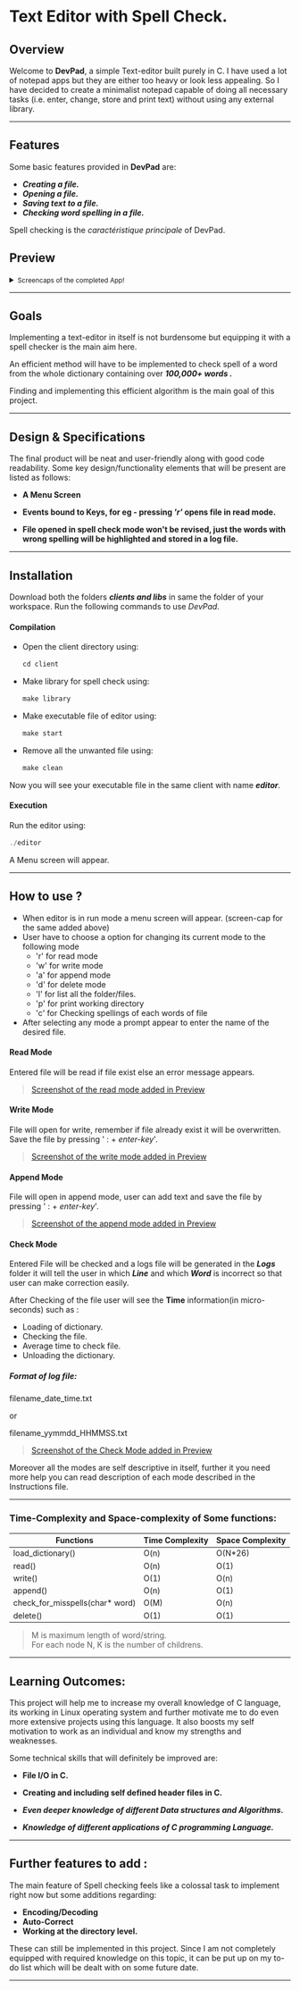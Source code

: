 
# Text Editor with Spell Check.

## Overview

Welcome to **DevPad**, a simple Text-editor built purely in C. I have used a lot of notepad apps but they are either too heavy or look less appealing. So I have decided to create a minimalist notepad capable of doing all necessary tasks (i.e. enter, change, store and print text) without using any external library.

---------------------------------------

## Features

Some basic features provided in **DevPad** are:

* ***Creating a file.***
* ***Opening a file.***
* ***Saving text to a file.***
* ***Checking word spelling in a file.***

Spell checking is the *caractéristique principale* of DevPad.

## Preview

<details>

<summary><small>Screencaps of the completed App!</small></summary>


* Menu
<img src="https://github.com/Himanshu-Agg12/TextEditor-in-C-/blob/main/ScreenShots/Menu.png"/>
	
<hr/>
	
* Write Mode
<img src="https://github.com/Himanshu-Agg12/TextEditor-in-C-/blob/main/ScreenShots/write-mode.png"/>

<hr/>
	
* Read Mode
<img src="https://github.com/Himanshu-Agg12/TextEditor-in-C-/blob/main/ScreenShots/read-mode.png"/>
	
<hr/>
	
* Append Mode
<img src="https://github.com/Himanshu-Agg12/TextEditor-in-C-/blob/main/ScreenShots/append-mode.png"/>
	
<hr/>
	
* Check Mode
<img src="https://github.com/Himanshu-Agg12/TextEditor-in-C-/blob/main/ScreenShots/check-mode.png"/>
	
<hr/>
	
* Delete Mode
<img src="https://github.com/Himanshu-Agg12/TextEditor-in-C-/blob/main/ScreenShots/delete-mode.png"/>
	
<hr/>
	
* List Mode
<img src="https://github.com/Himanshu-Agg12/TextEditor-in-C-/blob/main/ScreenShots/list-mode.png"/>
	
<hr/>
	
* PWD - Mode
<img src="https://github.com/Himanshu-Agg12/TextEditor-in-C-/blob/main/ScreenShots/pwd-mode.png"/>
	
<hr/>
	
* Logs - Demo
<img src="https://github.com/Himanshu-Agg12/TextEditor-in-C-/blob/main/ScreenShots/log-file.png"/>
	
<hr/>
	

</details>

---------------------------------------

## Goals

Implementing a text-editor in itself is not burdensome but equipping it with a spell checker is the main aim here.

An efficient method will have to be implemented to check spell of a word from the whole dictionary containing over ***100,000+ words .***

Finding and implementing this efficient algorithm is the main goal of this project.

---------------------------------------
  

## Design & Specifications

The final product will be neat and user-friendly along with good code readability. Some key design/functionality elements that will be present are listed as follows:

* **A Menu Screen**

* **Events bound to Keys, for eg - pressing *'r'* opens file in read mode.**

* **File opened in spell check mode won't be revised, just the words with wrong spelling will be highlighted and stored in a log file.**

---------------------------------------
## Installation

Download both the folders ***clients and libs*** in same the folder of your workspace.
Run the following commands to use *DevPad.*

#### Compilation

* Open the client directory using: 
    ```C
   cd client
   ```
* Make library for spell check using:
    ```C
   make library
   ```
* Make executable file of editor using:
    ```C
   make start
   ```
* Remove all the unwanted file using:
    ```C
   make clean
   ```

Now you will see your executable file in the same client with name ***editor***.

#### Execution
 
Run the editor using:
```C
./editor
```
    
A Menu screen will appear.

---------------------------------------
## How to use ?

* When editor is in run mode a menu screen will appear. (screen-cap for the same added above)
* User have to choose a option for changing its current mode to the following mode
	* 'r' for read mode
	* 'w' for write mode
	* 'a' for append mode
	* 'd' for delete mode
	* 'l' for list all the folder/files.
	* 'p' for print working directory
	* 'c' for Checking spellings of each words of file
* After selecting any mode a prompt appear to enter the name of the desired file.

#### Read Mode 
   Entered file will be read if file exist else an error message appears.
 ><a href="https://github.com/Himanshu-Agg12/TextEditor-in-C-/blob/main/ScreenShots/read-mode.png" text-decoration="none">Screenshot of the read mode added in Preview</a>
#### Write Mode
   File will open for write, remember if file already exist it will be overwritten.
   Save the file by pressing ' : + *enter-key*'.
 ><a href="https://github.com/Himanshu-Agg12/TextEditor-in-C-/blob/main/ScreenShots/write-mode.png" text-decoration="none">Screenshot of the write mode added in Preview</a>
#### Append Mode
   File will open in append mode, user can add text and save the file by pressing ' : +    *enter-key*'.
 ><a href="https://github.com/Himanshu-Agg12/TextEditor-in-C-/blob/main/ScreenShots/append-mode.png" text-decoration="none">Screenshot of the append mode added in Preview</a>
#### Check Mode
   Entered File will be checked and a logs file will be generated in the ***Logs*** folder it       will tell the user in which ***Line*** and which ***Word*** is incorrect so that user can make correction easily.
   
 After Checking of the file user will see the **Time** information(in micro-seconds) such as :
 
* Loading of dictionary.
* Checking the file.
* Average time to check file.
* Unloading the dictionary.

##### Format of log file:
filename_date_time.txt

   or

filename_yymmdd_HHMMSS.txt
   
><a href="https://github.com/Himanshu-Agg12/TextEditor-in-C-/blob/main/ScreenShots/check-mode.png" text-decoration="none">Screenshot of the Check Mode added in Preview</a>
 
Moreover all the modes are self descriptive in itself, further it you need more help you can read description of each mode described in the Instructions file.

---------------------------------------

### Time-Complexity and Space-complexity of Some functions:
|                  Functions                 | Time Complexity | Space Complexity |
|--------------------------------------------|-----------------|------------------|
|load_dictionary()               | O(n)            | O(N*26)             |
|read() | O(n)            | O(1)             |
|write() | O(1)            | O(n)             |
|append()            | O(n)            | O(1)             |
|check_for_misspells(char* word)             | O(M)            | O(n)             |
|delete()          | O(1)            | O(1)             

>M is maximum length of word/string.      
>For each node N, K is the number of childrens.


---------------------------------------

## Learning Outcomes:

This project will help me to increase my overall knowledge of C language, its working in Linux operating system and further motivate me to do even more extensive projects using this language. It also boosts my self motivation to work as an individual and know my strengths and weaknesses.

Some technical skills that will definitely be improved are:

* **File I/O in C.**

* **Creating and including self defined header files in C.**

* ***Even deeper knowledge of different Data structures and Algorithms.***

* ***Knowledge of different applications of C programming Language.***

---------------------------------------

## Further features to add :

The main feature of Spell checking feels like a colossal task to implement right now but some additions regarding:
* **Encoding/Decoding** 
* **Auto-Correct**
* **Working at the directory level.**

These can still be implemented in this project. Since I am not completely equipped with required knowledge on this topic, it can be put up on my to-do list which will be dealt with on some future date.

---------------------------------------
